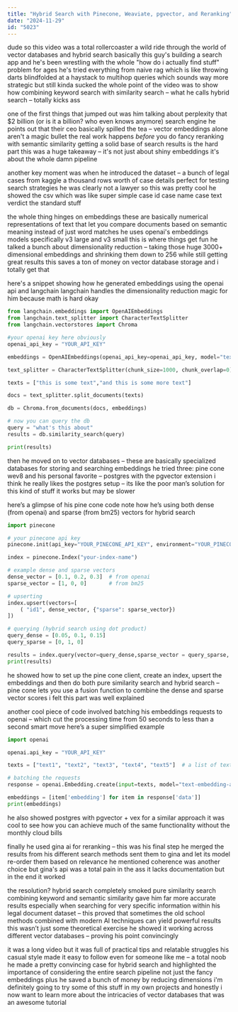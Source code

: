 ```yaml
---
title: "Hybrid Search with Pinecone, Weaviate, pgvector, and Reranking"
date: "2024-11-29"
id: "5023"
---
```


dude so this video was a total rollercoaster a wild ride through the world of vector databases and hybrid search basically this guy's building a search app and he's been wrestling with the whole "how do i actually find stuff" problem for ages he's tried everything from naive rag which is like throwing darts blindfolded at a haystack to multihop queries which sounds way more strategic but still kinda sucked the whole point of the video was to show how combining keyword search with similarity search – what he calls hybrid search – totally kicks ass

one of the first things that jumped out was him talking about perplexity that $2 billion (or is it a billion? who even knows anymore) search engine he points out that their ceo basically spilled the tea – vector embeddings alone aren't a magic bullet the real work happens _before_ you do fancy reranking with semantic similarity getting a solid base of search results is the hard part this was a huge takeaway – it's not just about shiny embeddings it's about the whole damn pipeline

another key moment was when he introduced the dataset – a bunch of legal cases from kaggle a thousand rows worth of case details perfect for testing search strategies he was clearly not a lawyer so this was pretty cool he showed the csv which was like super simple case id case name case text verdict the standard stuff

the whole thing hinges on embeddings these are basically numerical representations of text that let you compare documents based on semantic meaning instead of just word matches he uses openai's embeddings models specifically v3 large and v3 small this is where things get fun he talked a bunch about dimensionality reduction – taking those huge 3000+ dimensional embeddings and shrinking them down to 256 while still getting great results this saves a ton of money on vector database storage and i totally get that

here's a snippet showing how he generated embeddings using the openai api and langchain langchain handles the dimensionality reduction magic for him because math is hard okay

```python
from langchain.embeddings import OpenAIEmbeddings
from langchain.text_splitter import CharacterTextSplitter
from langchain.vectorstores import Chroma

#your openai key here obviously
openai_api_key = "YOUR_API_KEY"

embeddings = OpenAIEmbeddings(openai_api_key=openai_api_key, model="text-embedding-ada-002")

text_splitter = CharacterTextSplitter(chunk_size=1000, chunk_overlap=0)

texts = ["this is some text","and this is some more text"]

docs = text_splitter.split_documents(texts)

db = Chroma.from_documents(docs, embeddings)

# now you can query the db
query = "what's this about"
results = db.similarity_search(query)

print(results)
```

then he moved on to vector databases – these are basically specialized databases for storing and searching embeddings he tried three: pine cone wev8 and his personal favorite – postgres with the pgvector extension i think he really likes the postgres setup – its like the poor man’s solution for this kind of stuff it works but may be slower

here’s a glimpse of his pine cone code note how he’s using both dense (from openai) and sparse (from bm25) vectors for hybrid search

```python
import pinecone

# your pinecone api key
pinecone.init(api_key="YOUR_PINECONE_API_KEY", environment="YOUR_PINECONE_ENVIRONMENT")

index = pinecone.Index("your-index-name")

# example dense and sparse vectors
dense_vector = [0.1, 0.2, 0.3]  # from openai
sparse_vector = [1, 0, 0]       # from bm25

# upserting
index.upsert(vectors=[
    ( "id1", dense_vector, {"sparse": sparse_vector})
])

# querying (hybrid search using dot product)
query_dense = [0.05, 0.1, 0.15]
query_sparse = [0, 1, 0]

results = index.query(vector=query_dense,sparse_vector = query_sparse, top_k=1, include_metadata=True)
print(results)

```

he showed how to set up the pine cone client, create an index, upsert the embeddings and then do both pure similarity search and hybrid search – pine cone lets you use a fusion function to combine the dense and sparse vector scores i felt this part was well explained

another cool piece of code involved batching his embeddings requests to openai – which cut the processing time from 50 seconds to less than a second smart move here’s a super simplified example

```python
import openai

openai.api_key = "YOUR_API_KEY"

texts = ["text1", "text2", "text3", "text4", "text5"]  # a list of texts

# batching the requests
response = openai.Embedding.create(input=texts, model="text-embedding-ada-002")

embeddings = [item['embedding'] for item in response['data']]
print(embeddings)
```

he also showed postgres with pgvector + vex for a similar approach it was cool to see how you can achieve much of the same functionality without the monthly cloud bills

finally he used gina ai for reranking – this was his final step he merged the results from his different search methods sent them to gina and let its model re-order them based on relevance he mentioned coherence was another choice but gina's api was a total pain in the ass it lacks documentation but in the end it worked

the resolution? hybrid search completely smoked pure similarity search combining keyword and semantic similarity gave him far more accurate results especially when searching for very specific information within his legal document dataset – this proved that sometimes the old school methods combined with modern AI techniques can yield powerful results this wasn’t just some theoretical exercise he showed it working across different vector databases – proving his point convincingly

it was a long video but it was full of practical tips and relatable struggles his casual style made it easy to follow even for someone like me – a total noob he made a pretty convincing case for hybrid search and highlighted the importance of considering the entire search pipeline not just the fancy embeddings plus he saved a bunch of money by reducing dimensions i'm definitely going to try some of this stuff in my own projects and honestly i now want to learn more about the intricacies of vector databases that was an awesome tutorial
